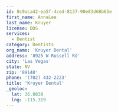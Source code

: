 ```yaml
---
id: 8c9aca42-ea5f-4ced-8137-90e83d68b65e
first_name: AnnaLee
last_name: Kruyer
license: DDS
services:
  - Dentist
category: Dentists
org_name: 'Kruyer Dental'
address: '8925 W Russell Rd'
city: 'Las Vegas'
state: NV
zip: '89148'
phone: '(702) 432-2223'
title: 'Kruyer Dental'
_geoloc:
  lat: 36.0839
  lng: -115.319
---
```

